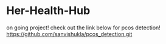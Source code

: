 # Her-Health-Hub
on going project!
check out the link below for pcos detection!
https://github.com/sanvishukla/pcos_detection.git
